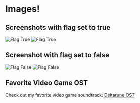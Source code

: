 # Images!


## Screenshots with flag set to **true**
![Flag True](Images/True1)
![Flag True](Images/True2)

## Screenshot with flag set to **false**
![Flag False](Images/False1)
![Flag False](Images/False2)

## Favorite Video Game OST
Check out my favorite video game soundtrack: [Deltarune OST](https://www.youtube.com/watch?v=NNYfXTUTuyA&list=PLEUKcNuP7bDX9RoW3HqYR6EFvWZh12upZ)

